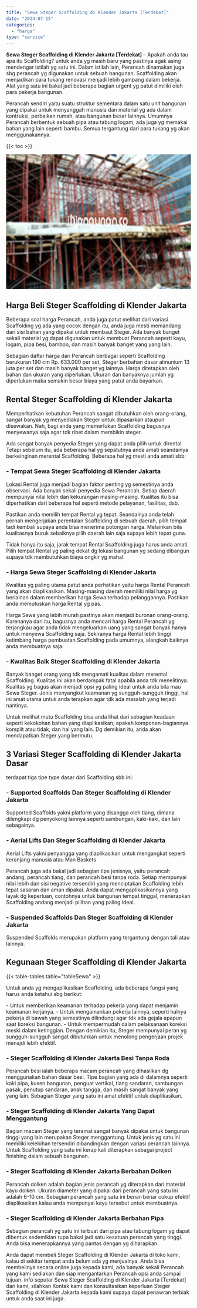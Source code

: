 ```yaml
---
title: "Sewa Steger Scaffolding di Klender Jakarta [Terdekat]"
date: "2024-07-15"
categories: 
  - "harga"
type: "service"
---
```


**Sewa Steger Scaffolding di Klender Jakarta \[Terdekat\]** – Apakah anda tau apa itu Scaffolding? untuk anda yg masih baru yang pastinya agak asing mendengar istilah yg satu ini. Dalam istilah lain, Perancah dinamakan juga sbg perancah yg digunakan untuk sebuah bangunan. Scaffolding akan menjadikan para tukang renovasi menjadi lebih gampang dalam bekerja. Alat yang satu ini bakal jadi beberapa bagian urgent yg patut dimiliki oleh para pekerja bangunan.

Perancah sendiri yaitu suatu struktur sementara dalam satu unit bangunan yang dipakai untuk menyanggah manusia dan material yg ada dalam kontruksi, perbaikan rumah, atau bangunan besar lainnya. Umumnya Perancah berbentuk sebuah pipa atau tabung logam, ada juga yg memakai bahan yang lain seperti bambu. Semua tergantung dari para tukang yg akan menggunakannya.

{{< toc >}}

![Sewa Steger Scaffolding di Klender Jakarta [Terdekat]](/images/sewa-scaffolding-steger-23.png)

## Harga Beli Steger Scaffolding di Klender Jakarta

Beberapa soal harga Perancah, anda juga patut melihat dari variasi Scaffolding yg ada yang cocok dengan itu, anda juga mesti memandang dari sisi bahan yang dipakai untuk membaut Steger. Ada banyak banget sekali material yg dapat digunakan untuk membuat Perancah seperti kayu, logam, pipa besi, bamboo, dan masih banyak banget yang yang lain.

Sebagian daftar harga dari Perancah berbagai seperti Scaffolding berukuran 190 cm Rp. 633.000 per set, Steger berbahan dasar almunium 13 juta per set dan masih banyak banget yg lainnya. Harga ditetapkan oleh bahan dan ukuran yang diperlukan. Ukuran dan banyaknya jumlah yg diperlukan maka semakin besar biaya yang patut anda bayarkan.

## Rental Steger Scaffolding di Klender Jakarta

Memperhatikan kebutuhan Perancah sangat dibutuhkan oleh orang-orang, sangat banyak yg menyediakan Steger untuk dipasarkan ataupun disewakan. Nah, bagi anda yang memerlukan Scaffolding bagusnya menyewanya saja agar tdk ribet dalam membikin steger.

Ada sangat banyak penyedia Steger yang dapat anda pilih untuk dirental. Tetapi sebelum itu, ada beberapa hal yg sepatutnya anda amati seandainya berkeinginan merental Scaffolding. Beberapa hal yg mesti anda amati sbb:

### \- Tempat Sewa Steger Scaffolding di Klender Jakarta

Lokasi Rental juga menjadi bagian faktor penting yg semestinya anda observasi. Ada banyak sekali penyedia Sewa Perancah. Setiap daerah mempunyai nilai lebih dan kekurangan masing-masing. Kualitas itu bisa diperhatikan dari beberapa hal seperti metode pelayanan, fasilitas, dsb.

Pastikan anda memilih tempat Rental yg tepat. Seandainya anda telah pernah mengerjakan perentalan Scaffolding di sebuah daerah, pilih tempat tadi kembali supaya anda bisa menerima potongan harga. Melainkan bila kualitasnya buruk sebaiknya pilih daerah lain saja supaya lebih tepat guna.

Tidak hanya itu saja, jarak tempat Rental Scaffolding juga harus anda amati. Pilih tempat Rental yg paling dekat dg lokasi bangunan yg sedang dibangun supaya tdk membutuhkan biaya ongkir yg mahal.

### \- Harga Sewa Steger Scaffolding di Klender Jakarta

Kwalitas yg paling utama patut anda perhatikan yaitu harga Rental Perancah yang akan diaplikasikan. Masing-masing daerah memiliki nilai harga yg berlainan dalam memberikan harga Sewa terhadap pelanggannya. Pastikan anda memutuskan harga Rental yg pas.

Harga Sewa yang lebih murah pastinya akan menjadi buronan orang-orang. Karenanya dari itu, bagusnya anda mencari harga Rental Perancah yg terjangkau agar anda tidak mengeluarkan uang yang sangat banyak hanya untuk menyewa Scaffolding saja. Sekiranya harga Rental lebih tinggi ketimbang harga pembuatan Scaffolding pada umumnya, alangkah baiknya anda membuatnya saja.

### \- Kwalitas Baik Steger Scaffolding di Klender Jakarta

Banyak banget orang yang tdk mengamati kualitas dalam merental Scaffolding. Kualitas ini akan berdampak fatal apabila anda tdk menelitinya. Kualitas yg bagus akan menjadi opsi yg paling ideal untuk anda bila mau Sewa Steger. Jenis menyangkut keamanan yg sungguh-sungguh tinggi, hal ini amat utama untuk anda terapkan agar tdk ada masalah yang terjadi nantinya.

Untuk melihat mutu Scaffolding bisa anda lihat dari sebagian keadaan seperti kekokohan bahan yang diaplikasikan, apakah komponen-bagiannya komplit atau tidak, dan hal yang lain. Dg demikian itu, anda akan mendapatkan Steger yang bermutu.

## 3 Variasi Steger Scaffolding di Klender Jakarta Dasar

terdapat tiga tipe type dasar dari Scaffolding sbb ini:

### \- Supported Scaffolds Dan Steger Scaffolding di Klender Jakarta

Supported Scaffolds yakni platform yang disangga oleh tiang, dimana dilengkapi dg penyokong lainnya seperti sambungan, kaki-kaki, dan lain sebagainya.

### \- Aerial Lifts Dan Steger Scaffolding di Klender Jakarta

Aerial Lifts yakni penyangga yang diaplikasikan untuk mengangkat seperti keranjang manusia atau Man Baskets

Perancah juga ada bakal jadi sebagian tipe jenisnya, yaitu perancah andang, perancah tiang, dan perancah besi tanpa roda. Setiap mempunyai nilai lebih dan sisi negative tersendiri yang menciptakan Scaffolding lebih tepat sasaran dan aman dipakai. Anda dapat mengaplikasikannya yang layak dg keperluan, contohnya untuk bangunan tempat tinggal, menerapkan Scaffolding andang menjadi pilihan yang paling ideal.

### \- Suspended Scaffolds Dan Steger Scaffolding di Klender Jakarta

Suspended Scaffolds merupakan platform yang tergantung dengan tali atau lainnya.

## Kegunaan Steger Scaffolding di Klender Jakarta

{{< table-tables table="tableSewa" >}}

Untuk anda yg mengaplikasikan Scaffolding, ada beberapa fungsi yang harus anda ketahui sbg berikut:

\- Untuk memberikan keamanan terhadap pekerja yang dapat menjamin keamanan kerjanya. - Untuk mengamankan pekerja lainnya, seperti halnya pekerja di bawah yang semestinya dilindungi agar tdk ada gejala apapun saat koreksi bangunan. - Untuk mempermudah dalam pelaksanaan koreksi meski dalam ketinggian. Dengan demikian itu, Steger mempunyai peran yg sungguh-sungguh sangat dibutuhkan untuk menolong pengerjaan projek menajdi lebih efektif.

### \- Steger Scaffolding di Klender Jakarta Besi Tanpa Roda

Perancah besi ialah beberapa macam perancah yang dihasilkan dg menggunakan bahan dasar besi. Tipe bagian yang ada di dalamnya seperti kaki pipa, kusen bangunan, penguat vertikal, tiang sandaran, sambungan pasak, penutup sandaran, anak tangga, dan masih sangat banyak yang yang lain. Sebagian Steger yang satu ini amat efektif untuk diaplikasikan.

### \- Steger Scaffolding di Klender Jakarta Yang Dapat Menggantung

Bagian macam Steger yang teramat sangat banyak dipakai untuk bangunan tinggi yang lain merupakan Steger menggantung. Untuk jenis yg satu ini memiliki kelebihan tersendiri dibandingkan dengan variasi perancah lainnya. Untuk Scaffolding yang satu ini kerap kali diterapkan sebagai project finishing dalam sebuah bangunan.

### \- Steger Scaffolding di Klender Jakarta Berbahan Dolken

Perancah dolken adalah bagian jenis perancah yg diterapkan dari material kayu dolken. Ukuran diameter yang dipakai dari perancah yang satu ini adalah 6-10 cm. Sebagian perancah yang satu ini benar-benar cukup efektif diaplikasikan kalau anda mempunyai kayu tersebut untuk membuatnya.

### \- Steger Scaffolding di Klender Jakarta Berbahan Pipa

Sebagian perancah yg satu ini terbuat dari pipa atau tabung logam yg dapat dibentuk sedemikian rupa bakal jadi satu kesatuan perancah yang tinggi. Anda bisa menerapkannya yang pantas dengan yg diharapkan.

Anda dapat membeli Steger Scaffolding di Klender Jakarta di toko kami, kalau di sekitar tempat anda belum ada yg menjualnya. Anda bisa membelinya secara online juga kepada kami, ada banyak sekali Perancah yang kami sediakan dan siap mengantarkan Perancah opsi anda sampai tujuan. info seputar Sewa Steger Scaffolding di Klender Jakarta \[Terdekat\] dari kami, silahkan Kontak kami dan konsultasikan keperluan Steger Scaffolding di Klender Jakarta kepada kami supaya dapat penawran terbiak untuk anda saat ini juga.
